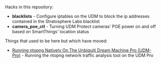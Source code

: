 Hacks in this repository:

* **blacklists** - Configure iptables on the UDM to block the ip addresses contained in the Stratosphere Labs blacklist
* **camera_poe_ctl** - Turning UDM Protect cameras' POE power on and off based on SmartThings' location status

Things that used to be here but which have moved:

* [Running ntopng Natively On The Unbiquiti Dream Machine Pro (UDM-Pro)](https://github.com/dlk3/ntopng-on-udm-pro) - Running the ntopng network traffic analysis tool on the UDM Pro
